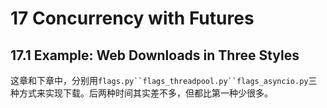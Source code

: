 # 17 Concurrency with Futures

## 17.1 Example: Web Downloads in Three Styles

这章和下章中，分别用`flags.py``flags_threadpool.py``flags_asyncio.py`三种方式来实现下载。后两种时间其实差不多，但都比第一种少很多。
